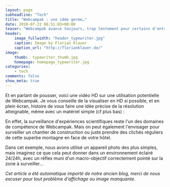 ```yaml
---
layout: page
subheadline: "Tech"
title: "Webcampak : une idée germe…"
date: 2010-07-22 06:51:03+00:00
teaser: "Webcampak avance toujours, trop lentement pour certains d'entre vous qui auraient un besoin immédiat de ce type de produit, mais nous avons fait le choix de prendre le temps, le temps de développer, le temps de laisser pousser l'idée, de tester."
header:
    image_fullwidth: "header_typewriter.jpg"
    caption: Image by Florian Klauer
    caption_url: "http://florianklauer.de/"
image:
    thumb:  typewriter_thumb.jpg
    homepage: homepage_typewriter.jpg
categories:
    - tech
comments: false
show_meta: true
---
```

Et en parlant de pousser, voici une vidéo HD sur une utilisation potentielle de Webcampak. Je vous conseille de la visualiser en HD si possible, et en plein écran, histoire de vous faire une idée précise de la résolution atteignable, même avec un matériel simple (cf plus bas) :

En effet, la surveillance d'expériences scientifiques reste l'un des domaines de compétence de Webcampak. Mais on peut également l'envisager pour surveiller un chantier de construction ou juste prendre des clichés réguliers de cette superbe montagne en face de votre hôtel.

Dans cet exemple, nous avons utilisé un appareil photo des plus simples, mais imaginez ce que cela peut donner dans un environnement éclairé 24/24h, avec un réflex muni d'un macro-objectif correctement pointé sur la zone à surveiller...

_Cet article a été automatique importé de notre ancien blog, merci de nous excuser pour tout problème d'affichage ou image manquante._
